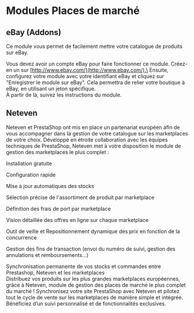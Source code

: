 # Modules Places de marché

## eBay (Addons) <a href="#modulesplacesdemarche-ebay-addons" id="modulesplacesdemarche-ebay-addons"></a>

Ce module vous permet de facilement mettre votre catalogue de produits sur eBay.

Vous devez avoir un compte eBay pour faire fonctionner ce module. Créez-en un sur [http://www.ebay.com/](http://www.ebay.com/).\
&#x20;Ensuite, configurez votre module avec votre identifiant eBay et cliquez sur "Enregistrer le module sur eBay". Cela permettra de relier votre boutique à eBay, en utilisant un jeton spécifique.\
&#x20;À partir de là, suivez les instructions du module.

## Neteven <a href="#modulesplacesdemarche-neteven" id="modulesplacesdemarche-neteven"></a>

Neteven et PrestaShop ont mis en place un partenariat européen afin de vous accompagner dans la gestion de votre catalogue sur les marketplaces de votre choix. Développé en étroite collaboration avec les équipes techniques de PrestaShop, Neteven met à votre disposition le module de gestion des marketplaces le plus complet :

Installation gratuite

Configuration rapide

Mise à jour automatiques des stocks

Sélection précise de l'assortiment de produit par marketplace

Définition des frais de port par marketplace

Vision détaillée des offres en ligne sur chaque marketplace

Outil de veille et Repositionnement dynamique des prix en fonction de la concurrence

Gestion des fins de transaction (envoi du numéro de suivi, gestion des annulations et remboursements...)

Synchronisation permanente de vos stocks et commandes entre Prestashop, Neteven et les marketplaces\
Distribuez vos produits sur les plus grandes marketplaces européennes, grâce à Neteven, module de gestion des places de marché le plus complet du marché ! Synchronisez votre site PrestaShop avec Neteven et pilotez tout le cycle de vente sur les marketplaces de manière simple et intégrée. Bénéficiez d’un suivi personnalisé et de fonctionnalités exclusives.
